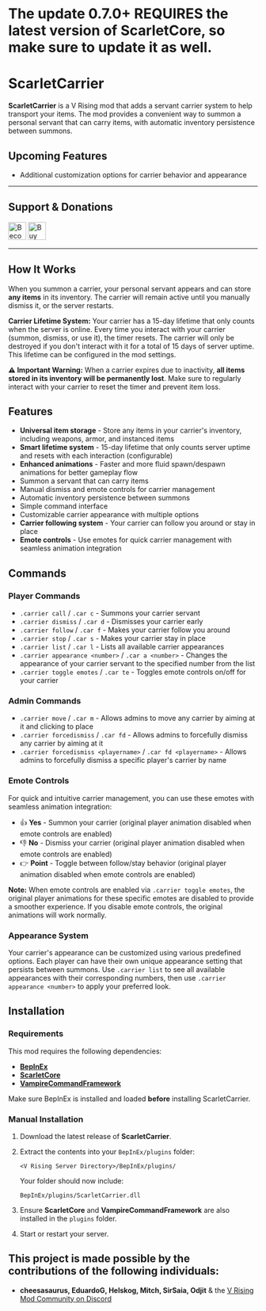 # The update 0.7.0+ **REQUIRES** the latest version of ScarletCore, so make sure to update it as well.

# ScarletCarrier

**ScarletCarrier** is a V Rising mod that adds a servant carrier system to help transport your items. The mod provides a convenient way to summon a personal servant that can carry items, with automatic inventory persistence between summons.

## Upcoming Features

* Additional customization options for carrier behavior and appearance

---

## Support & Donations

<a href="https://www.patreon.com/bePatron?u=30093731" data-patreon-widget-type="become-patron-button"><img height='36' style='border:0px;height:36px;' src='https://i.imgur.com/o12xEqi.png' alt='Become a Patron' /></a>  <a href='https://ko-fi.com/F2F21EWEM7' target='_blank'><img height='36' style='border:0px;height:36px;' src='https://storage.ko-fi.com/cdn/kofi6.png?v=6' alt='Buy Me a Coffee at ko-fi.com' /></a>

---

## How It Works

When you summon a carrier, your personal servant appears and can store **any items** in its inventory. The carrier will remain active until you manually dismiss it, or the server restarts.

**Carrier Lifetime System:** Your carrier has a 15-day lifetime that only counts when the server is online. Every time you interact with your carrier (summon, dismiss, or use it), the timer resets. The carrier will only be destroyed if you don't interact with it for a total of 15 days of server uptime. This lifetime can be configured in the mod settings.

**⚠️ Important Warning:** When a carrier expires due to inactivity, **all items stored in its inventory will be permanently lost**. Make sure to regularly interact with your carrier to reset the timer and prevent item loss.

## Features

* **Universal item storage** - Store any items in your carrier's inventory, including weapons, armor, and instanced items
* **Smart lifetime system** - 15-day lifetime that only counts server uptime and resets with each interaction (configurable)
* **Enhanced animations** - Faster and more fluid spawn/despawn animations for better gameplay flow
* Summon a servant that can carry items
* Manual dismiss and emote controls for carrier management
* Automatic inventory persistence between summons
* Simple command interface
* Customizable carrier appearance with multiple options
* **Carrier following system** - Your carrier can follow you around or stay in place
* **Emote controls** - Use emotes for quick carrier management with seamless animation integration

## Commands

### Player Commands
* `.carrier call` / `.car c` - Summons your carrier servant
* `.carrier dismiss` / `.car d` - Dismisses your carrier early
* `.carrier follow` / `.car f` - Makes your carrier follow you around
* `.carrier stop` / `.car s` - Makes your carrier stay in place
* `.carrier list` / `.car l` - Lists all available carrier appearances
* `.carrier appearance <number>` / `.car a <number>` - Changes the appearance of your carrier servant to the specified number from the list
* `.carrier toggle emotes` / `.car te` - Toggles emote controls on/off for your carrier

### Admin Commands
* `.carrier move` / `.car m` - Allows admins to move any carrier by aiming at it and clicking to place
* `.carrier forcedismiss` / `.car fd` - Allows admins to forcefully dismiss any carrier by aiming at it
* `.carrier forcedismiss <playername>` / `.car fd <playername>` - Allows admins to forcefully dismiss a specific player's carrier by name

### Emote Controls

For quick and intuitive carrier management, you can use these emotes with seamless animation integration:

* 👍 **Yes** - Summon your carrier (original player animation disabled when emote controls are enabled)
* 👎 **No** - Dismiss your carrier (original player animation disabled when emote controls are enabled)
* 👉 **Point** - Toggle between follow/stay behavior (original player animation disabled when emote controls are enabled)

**Note:** When emote controls are enabled via `.carrier toggle emotes`, the original player animations for these specific emotes are disabled to provide a smoother experience. If you disable emote controls, the original animations will work normally.

### Appearance System

Your carrier's appearance can be customized using various predefined options. Each player can have their own unique appearance setting that persists between summons. Use `.carrier list` to see all available appearances with their corresponding numbers, then use `.carrier appearance <number>` to apply your preferred look.

## Installation

### Requirements

This mod requires the following dependencies:

* **[BepInEx](https://wiki.vrisingmods.com/user/bepinex_install.html)**
* **[ScarletCore](https://thunderstore.io/c/v-rising/p/ScarletMods/ScarletCore/)**
* **[VampireCommandFramework](https://thunderstore.io/c/v-rising/p/deca/VampireCommandFramework/)**

Make sure BepInEx is installed and loaded **before** installing ScarletCarrier.

### Manual Installation

1. Download the latest release of **ScarletCarrier**.

2. Extract the contents into your `BepInEx/plugins` folder:

   `<V Rising Server Directory>/BepInEx/plugins/`

   Your folder should now include:

   `BepInEx/plugins/ScarletCarrier.dll`

3. Ensure **ScarletCore** and **VampireCommandFramework** are also installed in the `plugins` folder.
4. Start or restart your server.

## This project is made possible by the contributions of the following individuals:

- **cheesasaurus, EduardoG, Helskog, Mitch, SirSaia, Odjit** & the [V Rising Mod Community on Discord](https://vrisingmods.com/discord)
